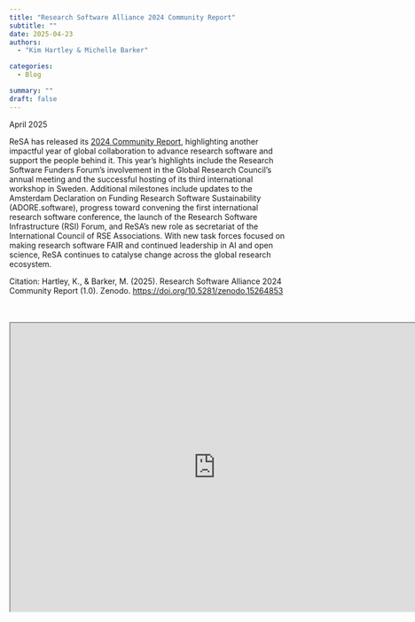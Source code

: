 ```yaml
---
title: "Research Software Alliance 2024 Community Report"
subtitle: ""
date: 2025-04-23
authors:
  - "Kim Hartley & Michelle Barker"

categories: 
  - Blog

summary: ""
draft: false
---
```


April 2025

ReSA has released its [2024 Community Report](https://doi.org/10.5281/zenodo.15264852), highlighting another impactful year of global collaboration to advance research software and support the people behind it. This year’s highlights include the Research Software Funders Forum’s involvement in the Global Research Council’s annual meeting and the successful hosting of its third international workshop in Sweden. Additional milestones include updates to the Amsterdam Declaration on Funding Research Software Sustainability (ADORE.software), progress toward convening the first international research software conference, the launch of the Research Software Infrastructure (RSI) Forum, and ReSA’s new role as secretariat of the International Council of RSE Associations. With new task forces focused on making research software FAIR and continued leadership in AI and open science, ReSA continues to catalyse change across the global research ecosystem.

Citation: Hartley, K., & Barker, M. (2025). Research Software Alliance 2024 Community Report (1.0). Zenodo. https://doi.org/10.5281/zenodo.15264853

<br/>
<br/>
<iframe src="https://drive.google.com/file/d/16duy9Ug4g2XXfsIqKN56uTKtlvCdAA0J/preview" width="740" height="520" allow="autoplay"></iframe>
